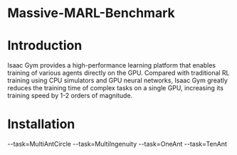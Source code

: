 # Massive-MARL-Benchmark
# Introduction
Isaac Gym provides a high-performance learning platform that enables training of various agents directly on the GPU. Compared with traditional RL training using CPU simulators and GPU neural networks, Isaac Gym greatly reduces the training time of complex tasks on a single GPU, increasing its training speed by 1-2 orders of magnitude.
# Installation











--task=MultiAntCircle
--task=MultiIngenuity
--task=OneAnt
--task=TenAnt
